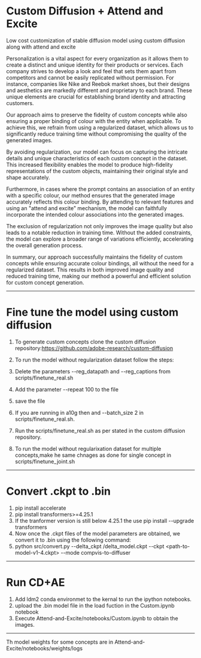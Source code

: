 # Custom Diffusion + Attend and Excite
Low cost customization of stable diffusion model using custom diffusion along with attend and excite

Personalization is a vital aspect for every organization as it allows them to create a distinct and unique identity for their products or services. Each company strives to develop a look and feel that sets them apart from competitors and cannot be easily replicated without permission. For instance, companies like Nike and Reebok market shoes, but their designs and aesthetics are markedly different and proprietary to each brand. These unique elements are crucial for establishing brand identity and attracting customers.

Our approach aims to preserve the fidelity of custom concepts while also ensuring a proper binding of colour with the entity when applicable. To achieve this, we refrain from using a regularized dataset, which allows us to significantly reduce training time without compromising the quality of the generated images. 

By avoiding regularization, our model can focus on capturing the intricate details and unique characteristics of each custom concept in the dataset. This increased flexibility enables the model to produce high-fidelity representations of the custom objects, maintaining their original style and shape accurately. 

Furthermore, in cases where the prompt contains an association of an entity with a specific colour, our method ensures that the generated image accurately reflects this colour binding. By attending to relevant features and using an "attend and excite" mechanism, the model can faithfully incorporate the intended colour associations into the generated images. 

The exclusion of regularization not only improves the image quality but also leads to a notable reduction in training time. Without the added constraints, the model can explore a broader range of variations efficiently, accelerating the overall generation process. 

In summary, our approach successfully maintains the fidelity of custom concepts while ensuring accurate colour bindings, all without the need for a regularized dataset. This results in both improved image quality and reduced training time, making our method a powerful and efficient solution for custom concept generation.

_____________________________________________________________________________________________________________________________________________________________________________
# Fine tune the model using custom diffusion
1. To generate custom concepts clone the custom diffusion repository:https://github.com/adobe-research/custom-diffusion

2. To run the model without regularization dataset follow the steps:
3. Delete the parameters --reg_datapath and --reg_captions from scripts/finetune_real.sh
4. Add the parameter --repeat 100 to the file
5. save the file

6. If you are running in a10g then and --batch_size 2 in scripts/finetune_real.sh.
7. Run the scripts/finetune_real.sh as per stated in the custom diffusion repository.

8. To run the model without regularixation dataset for multiple concepts,make he same chnages as done for single concept in scripts/finetune_joint.sh

_________________________________________________________________________________________________________________
# Convert .ckpt to .bin

1. pip install accelerate
2. pip install transformers>=4.25.1
3. If the tranformer version is still below 4.25.1 the use pip install --upgrade transformers
4. Now once the .ckpt files of the model parameters are obtained, we convert it to .bin using the following command:
5. python src/convert.py --delta_ckpt <path-to-folder>/delta_model.ckpt --ckpt <path-to-model-v1-4.ckpt> --mode compvis-to-diffuser                  
_________________________________________________________________________________________________________________________________

# Run CD+AE
1. Add ldm2 conda environmet to the kernal to run the ipython notebooks.
2. upload the .bin  model file in the load fuction in the Custom.ipynb notebook
3. Execute Attend-and-Excite/notebooks/Custom.ipynb to obtain the images.
_________________________________________________________________________________________________________________________________
 Th model weights for some concepts are in Attend-and-Excite/notebooks/weights/logs 
   

 
 
